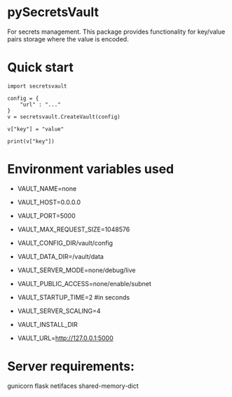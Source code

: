 
# pySecretsVault

For secrets management. This package provides functionality for key/value pairs storage where the value is encoded.

# Quick start

```
import secretsvault

config = {
	"url" : "..."
}
v = secretsvault.CreateVault(config)

v["key"] = "value"

print(v["key"])

```

# Environment variables used

- VAULT_NAME=none
- VAULT_HOST=0.0.0.0
- VAULT_PORT=5000
- VAULT_MAX_REQUEST_SIZE=1048576
- VAULT_CONFIG_DIR/vault/config
- VAULT_DATA_DIR=/vault/data
- VAULT_SERVER_MODE=none/debug/live
- VAULT_PUBLIC_ACCESS=none/enable/subnet
- VAULT_STARTUP_TIME=2 #in seconds

- VAULT_SERVER_SCALING=4
- VAULT_INSTALL_DIR
- VAULT_URL=http://127.0.0.1:5000

# Server requirements:

gunicorn
flask
netifaces
shared-memory-dict
